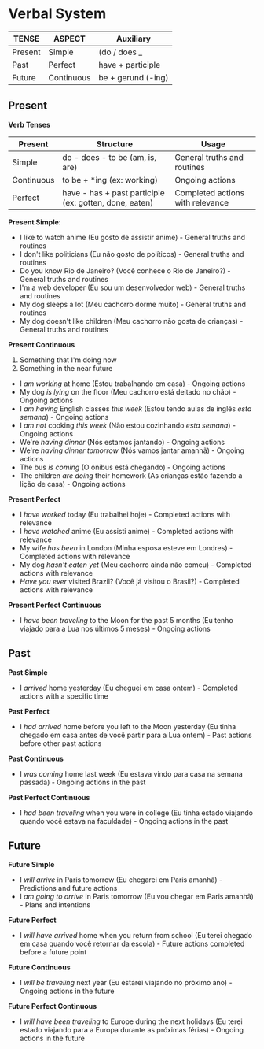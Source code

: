 # Verbal System

| TENSE   | ASPECT     | Auxiliary          |
| ------- | ---------- | ------------------ |
| Present | Simple     | (do / does \_      |
| Past    | Perfect    | have + participle  |
| Future  | Continuous | be + gerund (-ing) |

## Present

**Verb Tenses**

| Present    | Structure                                              | Usage                              |
| ---------- | ------------------------------------------------------ | ---------------------------------- |
| Simple     | do - does - to be (am, is, are)                        | General truths and routines      |
| Continuous | to be + \*ing (ex: working)                            | Ongoing actions                   |
| Perfect    | have - has + past participle (ex: gotten, done, eaten) | Completed actions with relevance |

**Present Simple:**

* I like to watch anime (Eu gosto de assistir anime) - General truths and routines
* I don't like politicians (Eu não gosto de políticos) - General truths and routines
* Do you know Rio de Janeiro? (Você conhece o Rio de Janeiro?) - General truths and routines
* I'm a web developer (Eu sou um desenvolvedor web) - General truths and routines
* My dog sleeps a lot (Meu cachorro dorme muito) - General truths and routines
* My dog doesn't like children (Meu cachorro não gosta de crianças) - General truths and routines

**Present Continuous**

1. Something that I'm doing now
2. Something in the near future

* I *am working* at home (Estou trabalhando em casa) - Ongoing actions
* My dog *is lying* on the floor (Meu cachorro está deitado no chão) - Ongoing actions
* I *am having* English classes *this week* (Estou tendo aulas de inglês *esta semana*) - Ongoing actions
* I *am not* cooking *this week* (Não estou cozinhando *esta semana*) - Ongoing actions
* We're *having dinner* (Nós estamos jantando) - Ongoing actions
* We're *having dinner tomorrow* (Nós vamos jantar amanhã) - Ongoing actions
* The bus *is coming* (O ônibus está chegando) - Ongoing actions
* The children *are doing* their homework (As crianças estão fazendo a lição de casa) - Ongoing actions

**Present Perfect**

* I *have worked* today (Eu trabalhei hoje) - Completed actions with relevance
* I *have watched* anime (Eu assisti anime) - Completed actions with relevance
* My wife *has been* in London (Minha esposa esteve em Londres) - Completed actions with relevance
* My dog *hasn't eaten yet* (Meu cachorro ainda não comeu) - Completed actions with relevance
* *Have you ever* visited Brazil? (Você já visitou o Brasil?) - Completed actions with relevance

**Present Perfect Continuous**

* I *have been traveling* to the Moon for the past 5 months (Eu tenho viajado para a Lua nos últimos 5 meses) - Ongoing actions

## Past

**Past Simple**

* I *arrived* home yesterday (Eu cheguei em casa ontem) - Completed actions with a specific time

**Past Perfect**

* I *had arrived* home before you left to the Moon yesterday (Eu tinha chegado em casa antes de você partir para a Lua ontem) - Past actions before other past actions

**Past Continuous**

* I *was coming* home last week (Eu estava vindo para casa na semana passada) - Ongoing actions in the past

**Past Perfect Continuous**

* I *had been traveling* when you were in college (Eu tinha estado viajando quando você estava na faculdade) - Ongoing actions in the past

## Future

**Future Simple**

* I *will arrive* in Paris tomorrow (Eu chegarei em Paris amanhã) - Predictions and future actions
* I *am going to arrive* in Paris tomorrow (Eu vou chegar em Paris amanhã) - Plans and intentions

**Future Perfect**

* I *will have arrived* home when you return from school (Eu terei chegado em casa quando você retornar da escola) - Future actions completed before a future point

**Future Continuous**

* I *will be traveling* next year (Eu estarei viajando no próximo ano) - Ongoing actions in the future

**Future Perfect Continuous**

* I *will have been traveling* to Europe during the next holidays (Eu terei estado viajando para a Europa durante as próximas férias) - Ongoing actions in the future
